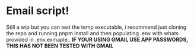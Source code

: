 # Email script!
Still a wip but you can test the temp executable, i recommend just cloning the repo and running pnpm install and then populating .env with whats provided in .env.exmaple..
**IF YOUR USING GMAIL USE APP PASSWORDS,  THIS HAS NOT BEEN TESTED WITH GMAIL**
